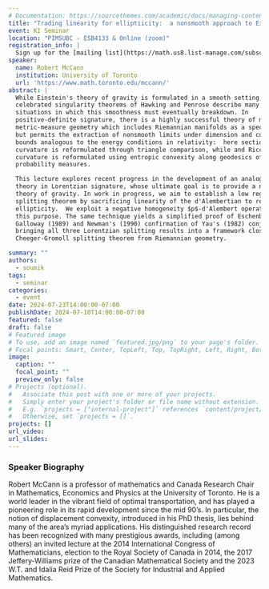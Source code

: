 ```yaml
---
# Documentation: https://sourcethemes.com/academic/docs/managing-content/
title: "Trading linearity for elliptiicity:  a nonsmooth approach to Einstein's theory of gravity and the Lorentzian splitting theorems"
event: KI Seminar
location: "PIMSUBC - ESB4133 & Online (zoom)"
registration_info: |
  Sign up for the [mailing list](https://math.us8.list-manage.com/subscribe/post?u=c9cc3beec9fa57d7299ac161c&id=845fe9abdc) to receive the connection details
speaker:
  name: Robert McCann
  institution: University of Toronto
  url: 'https://www.math.toronto.edu/mccann/'
abstract: |
  While Einstein's theory of gravity is formulated in a smooth setting, the
  celebrated singularity theorems of Hawking and Penrose describe many physical
  situations in which this smoothness must eventually breakdown. In
  positive-definite signature, there is a highly successful theory of metric and
  metric-measure geometry which includes Riemannian manifolds as a special case,
  but permits the extraction of nonsmooth limits under dimension and curvature
  bounds analogous to the energy conditions in relativity:  here sectional
  curvature is reformulated through triangle comparison, while and Ricci
  curvature is reformulated using entropic convexity along geodesics of
  probability measures. 

  This lecture explores recent progress in the development of an analogous
  theory in Lorentzian signature, whose ultimate goal is to provide a nonsmooth
  theory of gravity. In work in progress, we aim to establish a low regularity
  splitting theorem by sacrificing linearity of the d'Alembertian to recover
  ellipticity.  We exploit a negative homogeneity $p$-d'Alembert operator for
  this purpose. The same technique yields a simplified proof of Eschenberg (1988)
  Galloway (1989) and Newman's (1990) confirmation of Yau's (1982) conjecture,
  bringing all three Lorentzian splitting results into a framework closer to the
  Cheeger-Gromoll splitting theorem from Riemannian geometry.  

summary: ""
authors:
  - soumik
tags:
  - seminar
categories:
  - event
date: 2024-07-23T14:00:00-07:00
publishDate: 2024-07-10T14:00:00-07:00
featured: false
draft: false
# Featured image
# To use, add an image named `featured.jpg/png` to your page's folder.
# Focal points: Smart, Center, TopLeft, Top, TopRight, Left, Right, BottomLeft, Bottom, BottomRight.
image:
  caption: ""
  focal_point: ""
  preview_only: false
# Projects (optional).
#   Associate this post with one or more of your projects.
#   Simply enter your project's folder or file name without extension.
#   E.g. `projects = ["internal-project"]` references `content/project/deep-learning/index.md`.
#   Otherwise, set `projects = []`.
projects: []
url_video: 
url_slides:
---
```

### Speaker Biography
Robert McCann is a professor of mathematics and Canada Research Chair in
Mathematics, Economics and Physics at the University of Toronto. He is a world
leader in the vibrant field of optimal transportation, and has played a
pioneering role in its rapid development since the mid 90’s. In particular, the
notion of displacement convexity, introduced in his PhD thesis, lies behind
many of the area’s myriad applications. His distinguished research record has
been recognized with many prestigious awards, including (among others) an
invited lecture at the 2014 International Congress of Mathematicians, election
to the Royal Society of Canada in 2014, the 2017 Jeffery-Williams prize of the
Canadian Mathematical Society and the 2023 W.T. and Idalia Reid Prize of the
Society for Industrial and Applied Mathematics.
